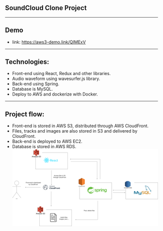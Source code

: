 ## SoundCloud Clone Project
---
## Demo 
  * link: https://aws3-demo.link/QIMExV
---
## Technologies:
  * Front-end using React, Redux and other libraries. 
  * Audio waveform using wavesurfer.js library.
  * Back-end using Spring.
  * Database is MySQL.
  * Deploy to AWS and dockerize with Docker.
---
## Project flow:
  * Front-end is stored in AWS S3, distributed through AWS CloudFront.
  * Files, tracks and images are also stored in S3 and delivered by CloudFront.
  * Back-end is deployed to AWS EC2.
  * Database is stored in AWS RDS.
![](flow.drawio.png)
